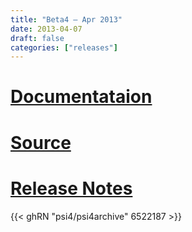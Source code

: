 ```yaml
---
title: "Beta4 — Apr 2013"
date: 2013-04-07
draft: false
categories: ["releases"]
---
```


# [Documentataion](psi4manual/4.0b4/index.html)
# [Source](https://github.com/psi4/psi4archive/tree/4.0b4)
# [Release Notes](https://github.com/psi4/psi4archive/releases/tag/v4.0b4)

{{< ghRN "psi4/psi4archive" 6522187 >}}
